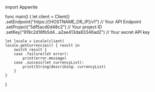 import Appwrite

func main() {
    let client = Client()
      .setEndpoint("https://[HOSTNAME_OR_IP]/v1") // Your API Endpoint
      .setProject("5df5acd0d48c2") // Your project ID
      .setKey("919c2d18fb5d4...a2ae413da83346ad2") // Your secret API key

    let locale = Locale(client)
    locale.getCurrencies() { result in
        switch result {
        case .failure(let error):
            print(error.message)
        case .success(let currencyList):
            print(String(describing: currencyList)
        }
    }
}
